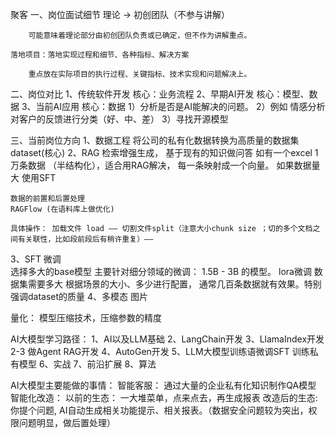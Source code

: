 聚客
一、岗位面试细节
     理论 → 初创团队（不参与讲解）

        可能意味着理论部分由初创团队负责或已确定，但不作为讲解重点。

    落地项目：落地实现过程和细节、各种指标、解决方案

        重点放在实际项目的执行过程、关键指标、技术实现和问题解决上。

二、岗位对比
1、传统软件开发
    核心：业务流程
2、早期AI开发
    核心：模型、数据
3、当前AI应用
    核心：数据
    1）分析是否是AI能解决的问题。
    2）例如
        情感分析
            对客户的反馈进行分类（好、中、差）
    3）寻找开源模型

三、当前岗位方向
1、数据工程
    将公司的私有化数据转换为高质量的数据集dataset(核心)
2、RAG  检索增强生成， 基于现有的知识做问答
    如有一个excel 1万条数据 （半结构化），适合用RAG解决， 每一条映射成一个向量。
    如果数据量大 使用SFT

    数据的前置和后置处理
    RAGFlow (在语料库上做优化)

    具体操作： 加载文件 load —— 切割文件split（注意大小chunk size ；切的多个文档之间有关联性，比如段前段后有稍许重复）—— 
3、SFT 微调   
   选择多大的base模型
        主要针对细分领域的微调： 1.5B - 3B 的模型。
        lora微调
   数据集需要多大
        根据场景的大小、多少进行配置， 通常几百条数据就有效果。特别强调dataset的质量
4、多模态
    图片

量化： 模型压缩技术，压缩参数的精度

AI大模型学习路径：
1、AI以及LLM基础
2、LangChain开发
3、LlamaIndex开发
    2-3 做Agent RAG开发
4、AutoGen开发
5、LLM大模型训练语微调SFT
    训练私有模型
6、实战
7、前沿扩展
8、算法

AI大模型主要能做的事情：
智能客服： 通过大量的企业私有化知识制作QA模型
智能化改造： 以前的生态： 一大堆菜单，点来点去，再生成报表
            改造后的生态:你提个问题, AI自动生成相关功能提示、相关报表。（数据安全问题较为突出，权限问题明显，做后置处理）

